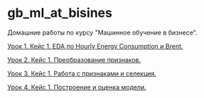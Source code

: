 # gb_ml_at_bisines

Домашние работы по курсу "Машинное обучение в бизнесе".

[Урок 1. Кейс 1. EDA по Hourly Energy Consumption и Brent.](/lesson_1.ipynb)

[Урок 2. Кейс 1. Преобразование признаков.](/lesson_2.ipynb)

[Урок 3. Кейс 1. Работа с признаками и селекция.](/lesson_3.ipynb)

[Урок 4. Кейс 1. Построение и оценка модели.](/lesson_4.ipynb)
